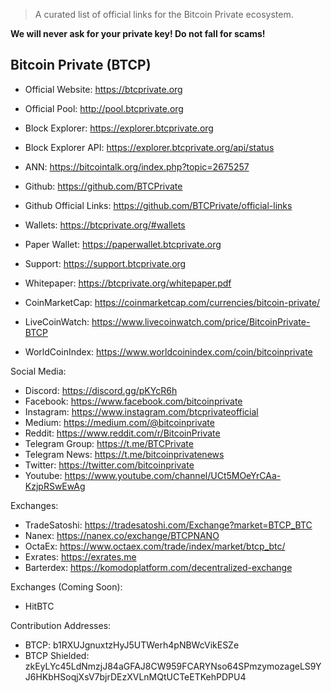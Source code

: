 
> A curated list of official links for the Bitcoin Private ecosystem.

**We will never ask for your private key! Do not fall for scams!**

## Bitcoin Private (BTCP)

* Official Website: https://btcprivate.org
* Official Pool: http://pool.btcprivate.org
* Block Explorer: https://explorer.btcprivate.org
* Block Explorer API: https://explorer.btcprivate.org/api/status
* ANN: https://bitcointalk.org/index.php?topic=2675257
* Github: https://github.com/BTCPrivate
* Github Official Links: https://github.com/BTCPrivate/official-links
* Wallets: https://btcprivate.org/#wallets
* Paper Wallet: https://paperwallet.btcprivate.org
* Support: https://support.btcprivate.org
* Whitepaper: https://btcprivate.org/whitepaper.pdf

* CoinMarketCap: https://coinmarketcap.com/currencies/bitcoin-private/
* LiveCoinWatch: https://www.livecoinwatch.com/price/BitcoinPrivate-BTCP
* WorldCoinIndex: https://www.worldcoinindex.com/coin/bitcoinprivate

Social Media:
* Discord: https://discord.gg/pKYcR6h
* Facebook: https://www.facebook.com/bitcoinprivate
* Instagram: https://www.instagram.com/btcprivateofficial
* Medium: https://medium.com/@bitcoinprivate
* Reddit: https://www.reddit.com/r/BitcoinPrivate
* Telegram Group: https://t.me/BTCPrivate
* Telegram News: https://t.me/bitcoinprivatenews
* Twitter: https://twitter.com/bitcoinprivate
* Youtube: https://www.youtube.com/channel/UCt5MOeYrCAa-KzjpRSwEwAg


Exchanges:
* TradeSatoshi: https://tradesatoshi.com/Exchange?market=BTCP_BTC
* Nanex: https://nanex.co/exchange/BTCPNANO
* OctaEx: https://www.octaex.com/trade/index/market/btcp_btc/
* Exrates: https://exrates.me
* Barterdex: https://komodoplatform.com/decentralized-exchange


Exchanges (Coming Soon):
* HitBTC


Contribution Addresses:
* BTCP: b1RXUJgnuxtzHyJ5UTWerh4pNBWcVikESZe
* BTCP Shielded: zkEyLYc45LdNmzjJ84aGFAJ8CW959FCARYNso64SPmzymozageLS9YJ6HKbHSoqjXsV7bjrDEzXVLnMQtUCTeETKehPDPU4



